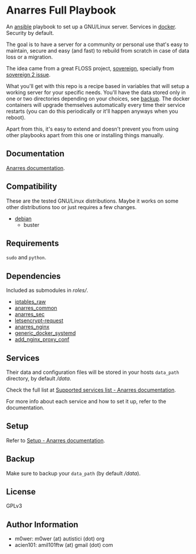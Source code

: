 # Anarres Full Playbook

An [ansible](https://github.com/ansible) playbook to set up a GNU/Linux server.
Services in [docker](https://www.docker.com/). Security by default.

The goal is to have a server for a community or personal use that's easy to
maintain, secure and easy (and fast) to rebuild from scratch in case of data
loss or a migration.

The idea came from a great FLOSS project,
[sovereign](https://github.com/sovereign/sovereign), specially from [sovereign
2 issue](https://github.com/sovereign/sovereign/issues/667).

What you'll get with this repo is a recipe based in variables that will setup a
working server for your specific needs. You'll have the data stored only in one
or two directories depending on your choices, see [backup](#backup). The
docker containers will upgrade themselves automatically every time their
service restarts (you can do this periodically or it'll happen anyways when you
reboot).

Apart from this, it's easy to extend and doesn't prevent you from using other
playbooks apart from this one or installing things manually.

## Documentation

[Anarres documentation](https://anarres-org.github.io/anarres/).

## Compatibility

These are the tested GNU/Linux distributions. Maybe it works on some other
distributions too or just requires a few changes.

* [debian](https://www.debian.org/)
  * buster

## Requirements

`sudo` and `python`.

## Dependencies

Included as submodules in *roles/*.

* [iptables_raw](https://github.com/Nordeus/ansible_iptables_raw)
* [anarres_common](https://github.com/anarres-org/anarres_common)
* [anarres_sec](https://github.com/anarres-org/anarres_sec)
* [letsencrypt-request](https://github.com/anarres-org/letsencrypt-request)
* [anarres_nginx](https://github.com/anarres-org/anarres_nginx)
* [generic_docker_systemd](https://github.com/anarres-org/generic_docker_systemd)
* [add_nginx_proxy_conf](https://github.com/anarres-org/add_nginx_proxy_conf)

## Services

Their data and configuration files will be stored in your hosts `data_path`
directory, by default */data*.

Check the full list at [Supported services list - Anarres
documentation](https://anarres-org.github.io/anarres/supported_services_list/).

For more info about each service and how to set it up, refer to the
documentation.

## Setup

Refer to [Setup - Anarres
documentation](https://anarres-org.github.io/anarres/setup/).

## Backup

Make sure to backup your `data_path` (by default */data*).

## License

GPLv3

## Author Information

* m0wer: m0wer (at) autistici (dot) org
* acien101: amil101ftw (at) gmail (dot) com
